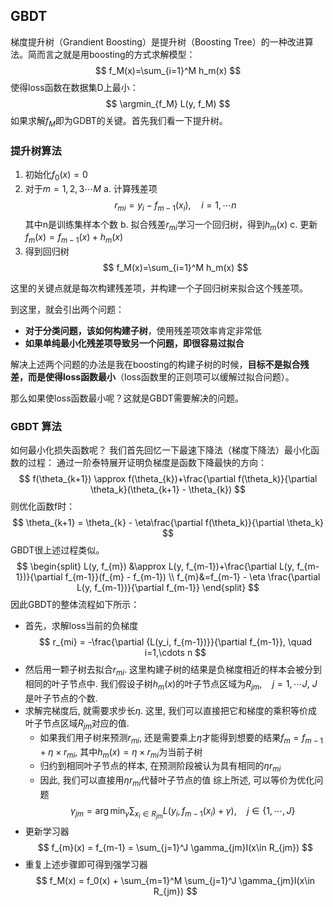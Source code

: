 ## GBDT
梯度提升树（Grandient Boosting）是提升树（Boosting Tree）的一种改进算法。简而言之就是用boosting的方式求解模型：
$$
    f_M(x)=\sum_{i=1}^M h_m(x)
$$
使得loss函数在数据集D上最小：
$$
    \argmin_{f_M} L(y, f_M)
$$
如果求解$f_M$即为GDBT的关键。首先我们看一下提升树。

### 提升树算法
1. 初始化$f_0(x) = 0$
2. 对于$m=1,2,3\cdots M$
   a. 计算残差项
   $$
        r_{mi} = y_i - f_{m-1}(x_i),\quad i=1,\cdots n
   $$
   其中n是训练集样本个数
   b. 拟合残差$r_{mi}$学习一个回归树，得到$h_m(x)$
   c. 更新$f_m(x) = f_{m-1}(x)+h_m(x)$
3. 得到回归树
$$
    f_M(x)=\sum_{i=1}^M h_m(x)
$$

这里的关键点就是每次构建残差项，并构建一个子回归树来拟合这个残差项。

到这里，就会引出两个问题：
- **对于分类问题，该如何构建子树**，使用残差项效率肯定非常低
- **如果单纯最小化残差项导致另一个问题，即很容易过拟合**

解决上述两个问题的办法是我在boosting的构建子树的时候，**目标不是拟合残差，而是使得loss函数最小**（loss函数里的正则项可以缓解过拟合问题）。

那么如果使loss函数最小呢？这就是GBDT需要解决的问题。

### GBDT 算法
如何最小化损失函数呢？
我们首先回忆一下最速下降法（梯度下降法）最小化函数的过程：
通过一阶泰特展开证明负梯度是函数下降最快的方向：
$$
    f(\theta_{k+1}) \approx f(\theta_{k})+\frac{\partial f(\theta_k)}{\partial \theta_k}(\theta_{k+1} - \theta_{k})
$$
则优化函数f时：
$$
\theta_{k+1} = \theta_{k} - \eta\frac{\partial f(\theta_k)}{\partial \theta_k}
$$
GBDT很上述过程类似。
$$
    \begin{split}
    L(y, f_{m}) &\approx  L(y, f_{m-1})+\frac{\partial L(y, f_{m-1})}{\partial  f_{m-1}}(f_{m} - f_{m-1}) \\
    f_{m}&=f_{m-1} - \eta \frac{\partial L(y, f_{m-1})}{\partial  f_{m-1}}
    \end{split}
$$
因此GBDT的整体流程如下所示：
- 首先，求解loss当前的负梯度
$$
    r_{mi} = -\frac{\partial {L(y_i, f_{m-1})}}{\partial f_{m-1}}, \quad i=1,\cdots n
$$
- 然后用一颗子树去拟合$r_{mi}$. 这里构建子树的结果是负梯度相近的样本会被分到相同的叶子节点中. 我们假设子树$h_m(x)$的叶子节点区域为$R_{jm},\quad j=1,\cdots J$, $J$是叶子节点的个数.
- 求解完梯度后, 就需要求步长$\eta$. 这里, 我们可以直接把它和梯度的乘积等价成叶子节点区域$R_{jm}$对应的值.
  - 如果我们用子树来预测$r_{mi}$, 还是需要乘上$\eta$才能得到想要的结果$f_{m}=f_{m-1} + \eta \times r_{mi}$, 其中$h_{m}(x) = \eta \times r_{mi}$为当前子树
  - 归约到相同叶子节点的样本, 在预测阶段被认为具有相同的$\eta r_{mi}$
  - 因此, 我们可以直接用$\eta r_{mi}$代替叶子节点的值
综上所述, 可以等价为优化问题
$$
\gamma_{j m}=\arg \min _{\gamma} \sum_{x_{i} \in R_{j m}} L\left(y_{i}, f_{m-1}\left(x_{i}\right)+\gamma\right), \quad j \in \{1,\cdots, J\}
$$
- 更新学习器
$$
    f_{m}(x) = f_{m-1} = \sum_{j=1}^J \gamma_{jm}I(x\in R_{jm})
$$
- 重复上述步骤即可得到强学习器
$$
    f_M(x) = f_0(x) + \sum_{m=1}^M \sum_{j=1}^J \gamma_{jm}I(x\in R_{jm})
$$
